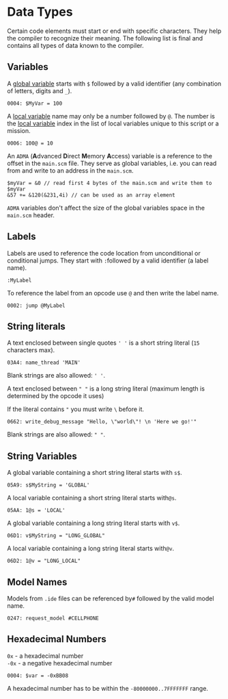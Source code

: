 # Data Types

Certain code elements must start or end with specific characters. They help the compiler to recognize their meaning. The following list is final and contains all types of data known to the compiler.  

## Variables

A [global variable](variables.md#global-variables) starts with `$` followed by a valid identifier \(any combination of letters, digits and `_`\).

```text
0004: $MyVar = 100
```

A [local variable](variables.md#local-variables) name may only be a number followed by `@`.  The number is the [local variable](variables.md#local-variables) index in the list of local variables unique to this script or a mission.

```text
0006: 100@ = 10
```

An `ADMA` \(**A**dvanced **D**irect **M**emory **A**ccess\) variable is a reference to the offset in the `main.scm` file. They serve as global variables, i.e. you can read from and write to an address in the `main.scm`. 

```text
$myVar = &0 // read first 4 bytes of the main.scm and write them to $myVar
&57 += &120(&231,4i) // can be used as an array element
```

`ADMA` variables don't affect the size of the global variables space in the `main.scm` header.

## Labels

Labels are used to reference the code location from unconditional or conditional jumps. They start with `:`followed by a valid identifier \(a label name\).

```text
:MyLabel
```

To reference the label from an opcode use `@`  and then write the label name.

```text
0002: jump @MyLabel
```

## String literals

A text enclosed between single quotes `' '` is a short string literal \(`15` characters max\).

```text
03A4: name_thread 'MAIN'
```

Blank strings are also allowed: `' '`.

A text enclosed between `" "` is a long string literal \(maximum length is determined by the opcode it uses\)

If the literal contains `"` you must write `\` before it.

```text
0662: write_debug_message "Hello, \"world\"! \n 'Here we go!'"
```

Blank strings are also allowed: `" "`.

## String Variables

A global variable containing a short string literal starts with `s$`.

```text
05A9: s$MyString = 'GLOBAL'
```

A local variable containing a short string literal starts with`@s`. 

```text
05AA: 1@s = 'LOCAL'
```

A global variable containing a long string literal starts with `v$`. 

```text
06D1: v$MyString = "LONG_GLOBAL"
```

A local variable containing a long string literal starts with`@v`. 

```text
06D2: 1@v = "LONG_LOCAL"
```

## Model Names

Models from `.ide` files can be referenced by`#` followed by the valid model name. 

```text
0247: request_model #CELLPHONE
```

## Hexadecimal Numbers

`0x` - a hexadecimal number   
`-0x` - a negative hexadecimal number

```text
0004: $var = -0xBB08
```

A hexadecimal number has to be within the `-80000000..7FFFFFFF` range.


